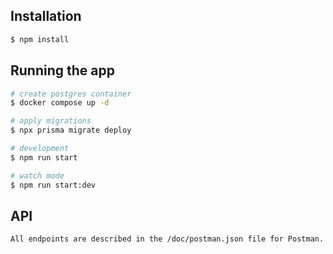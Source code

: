 ## Installation

```bash
$ npm install
```

## Running the app

```bash
# create postgres container
$ docker compose up -d

# apply migrations
$ npx prisma migrate deploy

# development
$ npm run start

# watch mode
$ npm run start:dev

```

## API

```
All endpoints are described in the /doc/postman.json file for Postman.
```
